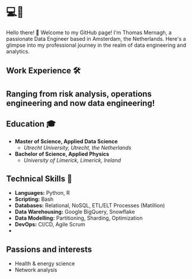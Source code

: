 # 💻🚀

Hello there! 👋 Welcome to my GitHub page! I'm Thomas Mernagh, a passionate Data Engineer based in Amsterdam, the Netherlands. Here's a glimpse into my professional journey in the realm of data engineering and analytics. 

## Work Experience 🛠️

## Ranging from risk analysis, operations engineering and now data engineering!


## Education 🎓

- **Master of Science, Applied Data Science**
  - *Utrecht University, Utrecht, the Netherlands*
- **Bachelor of Science, Applied Physics**
  - *University of Limerick, Limerick, Ireland*


## Technical Skills 🚀

- **Languages:** Python, R
- **Scripting:** Bash
- **Databases:** Relational, NoSQL, ETL/ELT Processes (Matillion)
- **Data Warehousing:** Google BigQuery, Snowflake
- **Data Modelling:** Partitioning, Sharding, Optimization
- **DevOps:** CI/CD, Agile Scrum
- 
## Passions and interests 
- Health & energy science
- Network analysis

<!--
**mernagh/mernagh** is a ✨ _special_ ✨ repository because its `README.md` (this file) appears on your GitHub profile.

Here are some ideas to get you started:

- 🔭 I’m currently working on ...
- 🌱 I’m currently learning ...
- 👯 I’m looking to collaborate on ...
- 🤔 I’m looking for help with ...
- 💬 Ask me about ...
- 📫 How to reach me: ...
- 😄 Pronouns: ...
- ⚡ Fun fact: ...
-->
